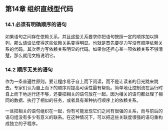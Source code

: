 ## 第14章 组织直线型代码

### 14.1 必须有明确顺序的语句

如果语句之间存在依赖关系，并且这些关系要求你把语句按照一定的顺序加以排列，那么请设法使得这些依赖关系变得明显。也就是首先要尽力写没有顺序依赖关系的代码。其次尽力写依赖关系明显的代码。如果你还担心某一项依赖关系不够清楚，那么就用文档说明它。

### 14.2 顺序无关的语句

作为一条普遍性原则，要让程序易于自上而下阅读，而不是让读者的目光跳来跳去。专家们认为自上而下的顺序对提高可读性最有帮助。简单地让控制流在运行时自上而下地运行还不够，还要把相关的语句放在一起。因为相关的语句都处理了相同的数据、执行了相似的任务，或者具有某种执行顺序上的依赖关系。

一旦把相关的语句组织在一起，你有可能发现它们之间有很强的关系，而与前后的语句组没有多少有意义的联系。在这种情况下，可以把这些关联度很强的语句重构成独立的子程序。
